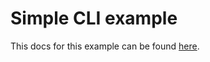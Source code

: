 # Simple CLI example
This docs for this example can be found [here](https://www.matatika.com/docs/getting-started/publish-with-matatika-client-library-cli).
